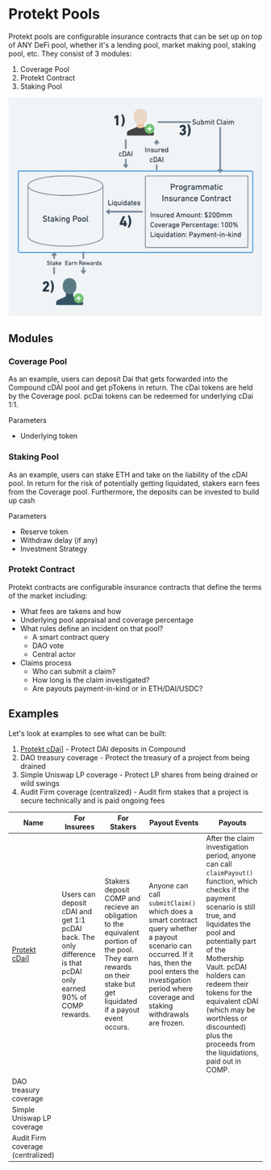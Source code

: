 # Protekt Pools
Protekt pools are configurable insurance contracts that can be set up on top of ANY DeFi pool, whether it's a lending pool, market making pool, staking pool, etc. They consist of 3 modules:
1. Coverage Pool
2. Protekt Contract
3. Staking Pool

![Protekt Pool Image](/img/ProtektPool.png)

## Modules

### Coverage Pool
As an example, users can deposit Dai that gets forwarded into the Compound cDAI pool and get pTokens in return. The cDai tokens are held by the Coverage pool. pcDai tokens can be redeemed for underlying cDai 1:1.

Parameters
* Underlying token

### Staking Pool
As an example, users can stake ETH and take on the liability of the cDAI pool. In return for the risk of potentially getting liquidated, stakers earn fees from the Coverage pool. Furthermore, the deposits can be invested to build up cash

Parameters
* Reserve token
* Withdraw delay (if any)
* Investment Strategy

### Protekt Contract
Protekt contracts are configurable insurance contracts that define the terms of the market including:
* What fees are takens and how
* Underlying pool appraisal and coverage percentage
* What rules define an incident on that pool?
    * A smart contract query
    * DAO vote
    * Central actor
* Claims process
	* Who can submit a claim?
	* How long is the claim investigated?
	* Are payouts payment-in-kind or in ETH/DAI/USDC?

## Examples
Let's look at examples to see what can be built:
1. [Protekt cDai](./protektcDai.md)] - Protect DAI deposits in Compound
2. DAO treasury coverage - Protect the treasury of a project from being drained
3. Simple Uniswap LP coverage - Protect LP shares from being drained or wild swings
4. Audit Firm coverage (centralized) - Audit firm stakes that a project is secure technically and is paid ongoing fees


| Name | For Insurees | For Stakers | Payout Events | Payouts |
|---------|----------|---------|---------|---------|
|[Protekt cDai](./protektcDai.md)]|Users can deposit cDAI and get 1:1 pcDAI back. The only difference is that pcDAI only earned 90% of COMP rewards.|Stakers deposit COMP and recieve an obligation to the equivalent portion of the pool. They earn rewards on their stake but get liquidated if a payout event occurs.|Anyone can call `submitClaim()` which does a smart contract query whether a payout scenario can occurred. If it has, then the pool enters the investigation period where coverage and staking withdrawals are frozen.|After the claim investigation period, anyone can call `claimPayout()` function, which checks if the payment scenario is still true, and liquidates the pool and potentially part of the Mothership Vault. pcDAI holders can redeem their tokens for the equivalent cDAI (which may be worthless or discounted) plus the proceeds from the liquidations, paid out in COMP.|
|DAO treasury coverage|||||
|Simple Uniswap LP coverage|||||
|Audit Firm coverage (centralized)|||||